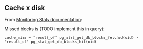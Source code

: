 ## Cache x disk

From [Monitoring Stats documentation](https://www.postgresql.org/docs/current/static/monitoring-stats.html):

Missed blocks is (TODO implement this in query):

```
cache_miss = "result_of" pg_stat_get_db_blocks_fetched(oid) - "result_of" pg_stat_get_db_blocks_hit(oid)
```